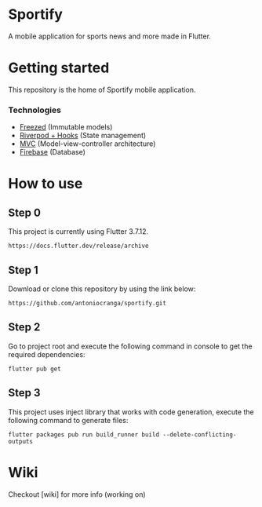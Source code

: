 # Sportify

A mobile application for sports news and more made in Flutter.

# Getting started

This repository is the home of Sportify mobile application.
### Technologies
- [Freezed](https://pub.dev/packages/freezed) (Immutable models)
- [Riverpod + Hooks](https://pub.dev/packages/riverpod) (State management)
- [MVC](https://en.wikipedia.org/wiki/Model%E2%80%93view%E2%80%93controller) (Model-view-controller architecture)
- [Firebase](https://firebase.google.com/) (Database)

# How to use

## Step 0

This project is currently using Flutter 3.7.12.
```
https://docs.flutter.dev/release/archive
```

## Step 1

Download or clone this repository by using the link below:

```
https://github.com/antoniocranga/sportify.git
```

## Step 2

Go to project root and execute the following command in console to get the required dependencies:

```
flutter pub get 
```

## Step 3

This project uses inject library that works with code generation, execute the following command to generate files:

```
flutter packages pub run build_runner build --delete-conflicting-outputs
```

# Wiki
Checkout [wiki] for more info (working on)